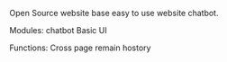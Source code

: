 Open Source website base easy to use website chatbot.

Modules: 
chatbot
Basic UI

Functions:
Cross page remain hostory
